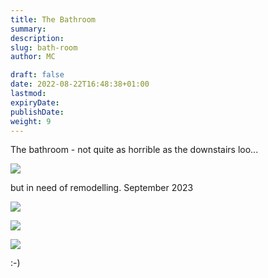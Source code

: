```yaml
---
title: The Bathroom
summary:
description:
slug: bath-room
author: MC

draft: false
date: 2022-08-22T16:48:38+01:00
lastmod:
expiryDate:
publishDate:
weight: 9
---
```


The bathroom - not quite as horrible as the downstairs loo...

![](/images/0161.jpeg)

but in need of remodelling. September 2023

![](/images/0324.jpeg)


![](/images/5593.jpeg)

![](/images/0332.jpeg)

:-)